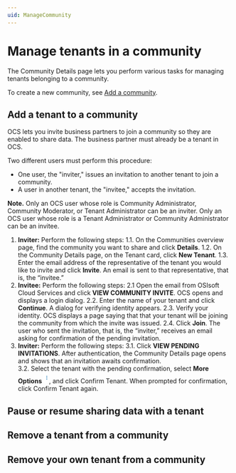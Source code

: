 ```yaml
---
uid: ManageCommunity
---
```


# Manage tenants in a community

The Community Details page lets you perform various tasks for managing tenants belonging to a community.

To create a new community, see [Add a community](xref:AddCommunity).

## Add a tenant to a community

OCS lets you invite business partners to join a community so they are enabled to share data. The business partner must already be a tenant in OCS.

Two different users must perform this procedure:

- One user, the "inviter," issues an invitation to another tenant to join a community.
- A user in another tenant, the "invitee," accepts the invitation.

**Note.** Only an OCS user whose role is Community Administrator, Community Moderator, or Tenant Administrator can be an inviter. Only an OCS user whose role is a Tenant Administrator or Community Administrator can be an invitee.  

1. **Inviter:** Perform the following steps:
 1.1. On the Communities overview page, find the community you want to share and click **Details**.
 1.2. On the Community Details page, on the Tenant card, click **New Tenant**.
 1.3. Enter the email address of the representative of the tenant you would like to invite and click **Invite**. An email is sent to that representative, that is, the “invitee.”
2. **Invitee:** Perform the following steps:
 2.1 Open the email from OSIsoft Cloud Services and click **VIEW COMMUNITY INVITE**. OCS opens and displays a login dialog.
 2.2. Enter the name of your tenant and click **Continue**. A dialog for verifying identity appears.
 2.3. Verify your identity. OCS displays a page saying that that your tenant will be joining the community from which the invite was issued.
 2.4. Click **Join**. The user who sent the invitation, that is, the “inviter,” receives an email asking for confirmation of the pending invitation.
3. **Inviter:** Perform the following steps:
 3.1. Click **VIEW PENDING INVITATIONS**. After authentication, the Community Details page opens and shows that an invitation awaits confirmation.  
 3.2. Select the tenant with the pending confirmation, select **More Options** ![More Options](..\images\more-options-wite-background.png "More Options"), and click Confirm Tenant. When prompted for confirmation, click Confirm Tenant again.

## Pause or resume sharing data with a tenant

## Remove a tenant from a community

## Remove your own tenant from a community
